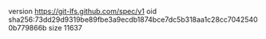 version https://git-lfs.github.com/spec/v1
oid sha256:73dd29d9319be89fbe3a9ecdb1874bce7dc5b318aa1c28cc70425400b779866b
size 11637
